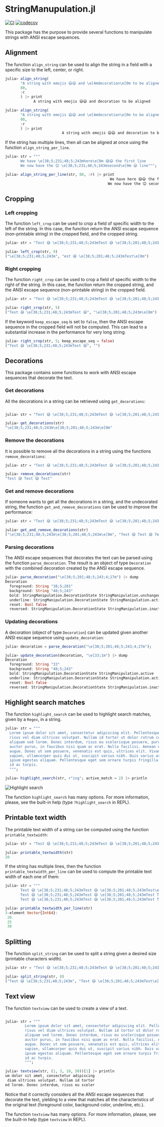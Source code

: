 StringManupulation.jl
=====================

[![CI](https://github.com/ronisbr/StringManipulation.jl/actions/workflows/ci.yml/badge.svg)](https://github.com/ronisbr/StringManipulation.jl/actions/workflows/ci.yml)
[![codecov](https://codecov.io/gh/ronisbr/StringManipulation.jl/branch/main/graph/badge.svg?token=XELRWB2KOO)](https://codecov.io/gh/ronisbr/StringManipulation.jl)

This package has the purpose to provide several functions to manipulate strings
with ANSI escape sequences.

## Alignment

The function `align_string` can be used to align the string in a field with a
specific size to the left, center, or right.

```julia
julia> align_string(
       "A string with emojis 😃😃 and \e[4mdecoration\e[0m to be aligned",
       80,
       :c
       ) |> print
             A string with emojis 😃😃 and decoration to be aligned

julia> align_string(
       "A string with emojis 😃😃 and \e[4mdecoration\e[0m to be aligned",
       80,
       :r
       ) |> print
                          A string with emojis 😃😃 and decoration to be aligned
```

If the string has multiple lines, then all can be aligned at once using the
function `align_string_per_line`.

```julia
julia> str = """
       We have \e[38;5;231;48;5;243mhere\e[0m 😅😃 the first line
       We now have the 😊 \e[38;5;231;48;5;243msecond\e[0m 😃 line""";

julia> align_string_per_line(str, 80, :r) |> print
                                                We have here 😅😃 the first line
                                               We now have the 😊 second 😃 line
```

## Cropping

### Left cropping

The function `left_crop` can be used to crop a field of specific width to the
left of the string. In this case, the function return the ANSI escape sequence
(non-printable string) in the cropped field, and the cropped string.

```julia
julia> str = "Test 😅 \e[38;5;231;48;5;243mTest 😅 \e[38;5;201;48;5;243mTest\e[0m";

julia> left_crop(str, 9)
("\e[38;5;231;48;5;243m", "est 😅 \e[38;5;201;48;5;243mTest\e[0m")
```

### Right cropping

The function `right_crop` can be used to crop a field of specific width to the
right of the string. In this case, the function return the cropped string, and
the ANSI escape sequence (non-printable string) in the cropped field.

```julia
julia> str = "Test 😅 \e[38;5;231;48;5;243mTest 😅 \e[38;5;201;48;5;243mTest\e[0m";

julia> right_crop(str, 5)
("Test 😅 \e[38;5;231;48;5;243mTest 😅", "\e[38;5;201;48;5;243m\e[0m")
```

If the keyword `keep_escape_seq` is set to `false`, then the ANSI escape
sequence in the cropped field will not be computed. This can lead to a
substantial increase in the performance for very long string.

```julia
julia> right_crop(str, 5; keep_escape_seq = false)
("Test 😅 \e[38;5;231;48;5;243mTest 😅", "")
```

## Decorations

This package contains some functions to work with ANSI escape sequences that
decorate the text.

### Get decorations

All the decorations in a string can be retrieved using `get_decorations`:

```julia

julia> str = "Test 😅 \e[38;5;231;48;5;243mTest 😅 \e[38;5;201;48;5;243mTest\e[0m";

julia> get_decorations(str)
"\e[38;5;231;48;5;243m\e[38;5;201;48;5;243m\e[0m"
```

### Remove the decorations

It is possible to remove all the decorations in a string using the functions
`remove_decorations`:

```julia
julia> str = "Test 😅 \e[38;5;231;48;5;243mTest 😅 \e[38;5;201;48;5;243mTest\e[0m";

julia> remove_decorations(str)
"Test 😅 Test 😅 Test"
```

### Get and remove decorations

If someone wants to get all the decorations in a string, and the undecorated
string, the function `get_and_remove_decorations` can be used to improve the
performance:

```julia
julia> str = "Test 😅 \e[38;5;231;48;5;243mTest 😅 \e[38;5;201;48;5;243mTest\e[0m";

julia> get_and_remove_decorations(str)
("\e[38;5;231;48;5;243m\e[38;5;201;48;5;243m\e[0m", "Test 😅 Test 😅 Test")
```

### Parsing decorations

The ANSI escape sequences that decorates the text can be parsed using the
function `parse_decoration`. The result is an object of type `Decoration` with
the combined decoration created by the ANSI escape sequence.

```julia
julia> parse_decoration("\e[38;5;201;48;5;243;4;27m") |> dump
Decoration
  foreground: String "38;5;201"
  background: String "48;5;243"
  bold: StringManipulation.DecorationState StringManipulation.unchanged
  underline: StringManipulation.DecorationState StringManipulation.active
  reset: Bool false
  reversed: StringManipulation.DecorationState StringManipulation.inactive
```

### Updating decorations

A decoration (object of type `Decoration`) can be updated given another ANSI
escape sequence using `update_decoration`:

```julia
julia> decoration = parse_decoration("\e[38;5;201;48;5;243;4;27m");

julia> update_decoration(decoration, "\e[33;1m") |> dump
Decoration
  foreground: String "33"
  background: String "48;5;243"
  bold: StringManipulation.DecorationState StringManipulation.active
  underline: StringManipulation.DecorationState StringManipulation.active
  reset: Bool false
  reversed: StringManipulation.DecorationState StringManipulation.inactive
```

## Highlight search matches

The function `highlight_search` can be used to highlight search matches, given
by a `Regex`, in a string.

```julia
julia> str = """
  Lorem ipsum dolor sit amet, consectetur adipiscing elit. Pellentesque tempor
  risus vel diam ultrices volutpat. Nullam id tortor ut dolor rutrum cursus
  aliquam sed lorem. Donec interdum, risus eu scelerisque posuere, purus magna
  auctor purus, in faucibus nisi quam ac erat. Nulla facilisi. Aenean et augue
  augue. Donec ut sem posuere, venenatis est quis, ultrices elit. Vivamus elit
  sapien, ullamcorper quis dui ut, suscipit varius nibh. Duis varius arcu id
  ipsum egestas aliquam. Pellentesque eget sem ornare turpis fringilla fringilla
  id ac turpis.
  """;

julia> highlight_search(str, r"ing"; active_match = 2) |> println
```

![Highlight search](./assets/highlight_search.png "Highlight search")

The function `highlight_search` has many options. For more information, please,
see the built-in help (type `?highlight_search`  in REPL).

## Printable text width

The printable text width of a string can be computed using the function
`printable_textwidth`:

```julia
julia> str = "Test 😅 \e[38;5;231;48;5;243mTest 😅 \e[38;5;201;48;5;243mTest\e[0m";

julia> printable_textwidth(str)
20
```

If the string has multiple lines, then the function
`printable_textwidth_per_line` can be used to compute the printable text width
of each one of them:

```julia
julia> str = """
       Test 😅 \e[38;5;231;48;5;243mTest 😅 \e[38;5;201;48;5;243mTest\e[0m
       Test 😅 \e[38;5;231;48;5;243mTest 😅 \e[38;5;201;48;5;243mTest Test\e[0m
       Test 😅 \e[38;5;231;48;5;243mTest 😅 \e[38;5;201;48;5;243mTest Test Test\e[0m""";

julia> printable_textwidth_per_line(str)
3-element Vector{Int64}:
 20
 25
 30
```

## Splitting

The function `split_string` can be used to split a string given a desired size
(printable characters width).

```julia
julia> str = "Test 😅 \e[38;5;231;48;5;243mTest 😅 \e[38;5;201;48;5;243mTest\e[0m";

julia> split_string(str, 8)
("Test 😅 \e[38;5;231;48;5;243m", "Test 😅 \e[38;5;201;48;5;243mTest\e[0m")
```

## Text view

The function `textview` can be used to create a view of a text.

```julia

julia> str = """
         Lorem ipsum dolor sit amet, consectetur adipiscing elit. Pellentesque tempor
         risus vel diam ultrices volutpat. Nullam id tortor ut dolor rutrum cursus
         aliquam sed lorem. Donec interdum, risus eu scelerisque posuere, purus magna
         auctor purus, in faucibus nisi quam ac erat. Nulla facilisi. Aenean et augue
         augue. Donec ut sem posuere, venenatis est quis, ultrices elit. Vivamus elit
         sapien, ullamcorper quis dui ut, suscipit varius nibh. Duis varius arcu id
         ipsum egestas aliquam. Pellentesque eget sem ornare turpis fringilla fringilla
         id ac turpis.
         """;

julia> textview(str, (1, 3, 10, 50))[1] |> println
um dolor sit amet, consectetur adipiscing
 diam ultrices volutpat. Nullam id tortor
ed lorem. Donec interdum, risus eu sceler
```

Notice that it correctly considers all the ANSI escape sequences that decorate
the text, yielding to a view that matches all the characteristics of the
original text (foreground color, background color, underline, etc.).

The function `textview` has many options. For more information, please, see the
built-in help (type `textview`  in REPL).
